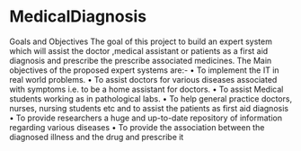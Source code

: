 # MedicalDiagnosis

Goals and Objectives
The goal of this project to build an expert system which will assist the doctor ,medical assistant or patients as a first aid diagnosis and prescribe the prescribe associated medicines.
 The Main objectives of the proposed expert systems are:-
•	To implement the IT in real world problems.
•	To assist doctors for various diseases associated with symptoms i.e. to be a home assistant for doctors. 
•	To assist Medical students working as in pathological labs. 
•	To help general practice doctors, nurses, nursing students etc and to assist the patients as first aid diagnosis 
•	To provide researchers a huge and up-to-date repository of information regarding various diseases
•	To provide the association between the diagnosed illness and the drug and prescribe it 
